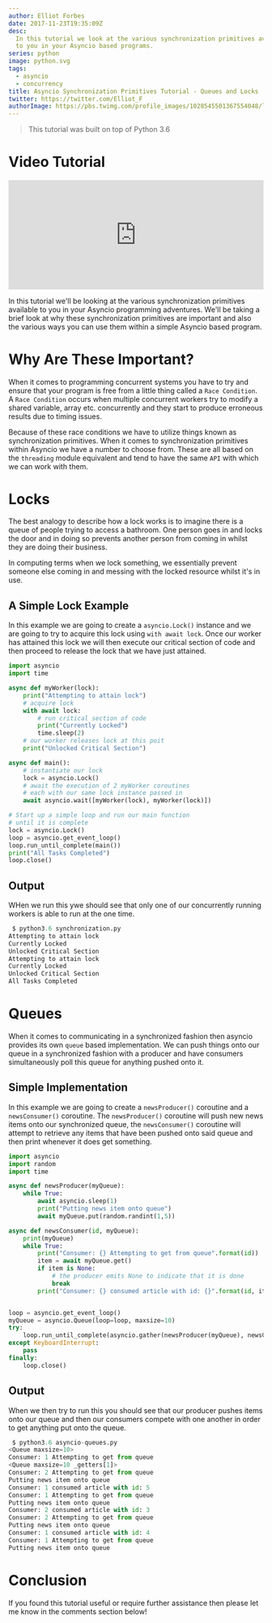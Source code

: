 ```yaml
---
author: Elliot Forbes
date: 2017-11-23T19:35:09Z
desc:
  In this tutorial we look at the various synchronization primitives available
  to you in your Asyncio based programs.
series: python
image: python.svg
tags:
  - asyncio
  - concurrency
title: Asyncio Synchronization Primitives Tutorial - Queues and Locks
twitter: https://twitter.com/Elliot_F
authorImage: https://pbs.twimg.com/profile_images/1028545501367554048/lzr43cQv_400x400.jpg
---
```


> This tutorial was built on top of Python 3.6

# Video Tutorial

<div style="position:relative;height:0;padding-bottom:42.76%"><iframe src="https://www.youtube.com/embed/kMcwcJdIvHI?ecver=2" style="position:absolute;width:100%;height:100%;left:0" width="842" height="360" frameborder="0" gesture="media" allowfullscreen></iframe></div>

In this tutorial we'll be looking at the various synchronization primitives
available to you in your Asyncio programming adventures. We'll be taking a brief
look at why these synchronization primitives are important and also the various
ways you can use them within a simple Asyncio based program.

# Why Are These Important?

When it comes to programming concurrent systems you have to try and ensure that
your program is free from a little thing called a `Race Condition`. A
`Race Condition` occurs when multiple concurrent workers try to modify a shared
variable, array etc. concurrently and they start to produce erroneous results
due to timing issues.

Because of these race conditions we have to utilize things known as
synchronization primitives. When it comes to synchronization primitives within
Asyncio we have a number to choose from. These are all based on the `threading`
module equivalent and tend to have the same `API` with which we can work with
them.

# Locks

The best analogy to describe how a lock works is to imagine there is a queue of
people trying to access a bathroom. One person goes in and locks the door and in
doing so prevents another person from coming in whilst they are doing their
business.

In computing terms when we lock something, we essentially prevent someone else
coming in and messing with the locked resource whilst it's in use.

## A Simple Lock Example

In this example we are going to create a `asyncio.Lock()` instance and we are
going to try to acquire this lock using `with await lock`. Once our worker has
attained this lock we will then execute our critical section of code and then
proceed to release the lock that we have just attained.

```py
import asyncio
import time

async def myWorker(lock):
    print("Attempting to attain lock")
    # acquire lock
    with await lock:
        # run critical section of code
        print("Currently Locked")
        time.sleep(2)
    # our worker releases lock at this poit
    print("Unlocked Critical Section")

async def main():
    # instantiate our lock
    lock = asyncio.Lock()
    # await the execution of 2 myWorker coroutines
    # each with our same lock instance passed in
    await asyncio.wait([myWorker(lock), myWorker(lock)])

# Start up a simple loop and run our main function
# until it is complete
lock = asyncio.Lock()
loop = asyncio.get_event_loop()
loop.run_until_complete(main())
print("All Tasks Completed")
loop.close()
```

## Output

WHen we run this ywe should see that only one of our concurrently running
workers is able to run at the one time.

```py
 $ python3.6 synchronization.py
Attempting to attain lock
Currently Locked
Unlocked Critical Section
Attempting to attain lock
Currently Locked
Unlocked Critical Section
All Tasks Completed
```

# Queues

When it comes to communicating in a synchronized fashion then asyncio provides
its own `queue` based implementation. We can push things onto our queue in a
synchronized fashion with a producer and have consumers simultaneously poll this
queue for anything pushed onto it.

## Simple Implementation

In this example we are going to create a `newsProducer()` coroutine and a
`newsConsumer()` coroutine. The `newsProducer()` coroutine will push new news
items onto our synchronized queue, the `newsConsumer()` coroutine will attempt
to retrieve any items that have been pushed onto said queue and then print
whenever it does get something.

```py
import asyncio
import random
import time

async def newsProducer(myQueue):
    while True:
        await asyncio.sleep(1)
        print("Putting news item onto queue")
        await myQueue.put(random.randint(1,5))

async def newsConsumer(id, myQueue):
    print(myQueue)
    while True:
        print("Consumer: {} Attempting to get from queue".format(id))
        item = await myQueue.get()
        if item is None:
            # the producer emits None to indicate that it is done
            break
        print("Consumer: {} consumed article with id: {}".format(id, item))


loop = asyncio.get_event_loop()
myQueue = asyncio.Queue(loop=loop, maxsize=10)
try:
    loop.run_until_complete(asyncio.gather(newsProducer(myQueue), newsConsumer(1, myQueue), newsConsumer(2, myQueue)))
except KeyboardInterrupt:
    pass
finally:
    loop.close()
```

## Output

When we then try to run this you should see that our producer pushes items onto
our queue and then our consumers compete with one another in order to get
anything put onto the queue.

```py
 $ python3.6 asyncio-queues.py
<Queue maxsize=10>
Consumer: 1 Attempting to get from queue
<Queue maxsize=10 _getters[1]>
Consumer: 2 Attempting to get from queue
Putting news item onto queue
Consumer: 1 consumed article with id: 5
Consumer: 1 Attempting to get from queue
Putting news item onto queue
Consumer: 2 consumed article with id: 3
Consumer: 2 Attempting to get from queue
Putting news item onto queue
Consumer: 1 consumed article with id: 4
Consumer: 1 Attempting to get from queue
Putting news item onto queue
```

# Conclusion

If you found this tutorial useful or require further assistance then please let
me know in the comments section below!
